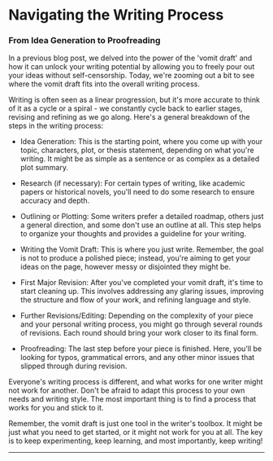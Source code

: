 # Navigating the Writing Process 

### From Idea Generation to Proofreading

In a previous blog post, we delved into the power of the 'vomit draft' and how it can unlock your writing potential by allowing you to freely pour out your ideas without self-censorship. Today, we're zooming out a bit to see where the vomit draft fits into the overall writing process.

Writing is often seen as a linear progression, but it's more accurate to think of it as a cycle or a spiral - we constantly cycle back to earlier stages, revising and refining as we go along. Here's a general breakdown of the steps in the writing process:

- Idea Generation: This is the starting point, where you come up with your topic, characters, plot, or thesis statement, depending on what you're writing. It might be as simple as a sentence or as complex as a detailed plot summary.

- Research (if necessary): For certain types of writing, like academic papers or historical novels, you'll need to do some research to ensure accuracy and depth.

- Outlining or Plotting: Some writers prefer a detailed roadmap, others just a general direction, and some don't use an outline at all. This step helps to organize your thoughts and provides a guideline for your writing.

- Writing the Vomit Draft: This is where you just write. Remember, the goal is not to produce a polished piece; instead, you're aiming to get your ideas on the page, however messy or disjointed they might be.

- First Major Revision: After you've completed your vomit draft, it's time to start cleaning up. This involves addressing any glaring issues, improving the structure and flow of your work, and refining language and style.

- Further Revisions/Editing: Depending on the complexity of your piece and your personal writing process, you might go through several rounds of revisions. Each round should bring your work closer to its final form.

- Proofreading: The last step before your piece is finished. Here, you'll be looking for typos, grammatical errors, and any other minor issues that slipped through during revision.

Everyone's writing process is different, and what works for one writer might not work for another. Don't be afraid to adapt this process to your own needs and writing style. The most important thing is to find a process that works for you and stick to it.

Remember, the vomit draft is just one tool in the writer's toolbox. It might be just what you need to get started, or it might not work for you at all. The key is to keep experimenting, keep learning, and most importantly, keep writing!

---
